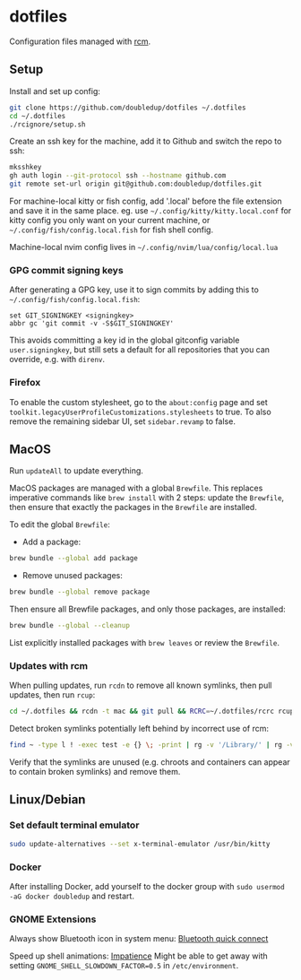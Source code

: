 # dotfiles

Configuration files managed with [rcm](https://github.com/thoughtbot/rcm).

## Setup

Install and set up config:

```sh
git clone https://github.com/doubledup/dotfiles ~/.dotfiles
cd ~/.dotfiles
./rcignore/setup.sh
```

Create an ssh key for the machine, add it to Github and switch the repo to ssh:

```sh
mksshkey
gh auth login --git-protocol ssh --hostname github.com
git remote set-url origin git@github.com:doubledup/dotfiles.git
```

For machine-local kitty or fish config, add '.local' before the file extension and save it in the
same place. eg. use `~/.config/kitty/kitty.local.conf` for kitty config you only want on your
current machine, or `~/.config/fish/config.local.fish` for fish shell config.

Machine-local nvim config lives in `~/.config/nvim/lua/config/local.lua`

### GPG commit signing keys

After generating a GPG key, use it to sign commits by adding this to
`~/.config/fish/config.local.fish`:

```fish
set GIT_SIGNINGKEY <signingkey>
abbr gc 'git commit -v -S$GIT_SIGNINGKEY'
```

This avoids committing a key id in the global gitconfig variable `user.signingkey`, but still sets a
default for all repositories that you can override, e.g. with `direnv`.

### Firefox

To enable the custom stylesheet, go to the `about:config` page and set
`toolkit.legacyUserProfileCustomizations.stylesheets` to true. To also remove the remaining
sidebar UI, set `sidebar.revamp` to false.

## MacOS

Run `updateAll` to update everything.

MacOS packages are managed with a global `Brewfile`. This replaces imperative commands like `brew
install` with 2 steps: update the `Brewfile`, then ensure that exactly the packages in the
`Brewfile` are installed.

To edit the global `Brewfile`:

- Add a package:

```sh
brew bundle --global add package
```

- Remove unused packages:

```sh
brew bundle --global remove package
```

Then ensure all Brewfile packages, and only those packages, are installed:

```sh
brew bundle --global --cleanup
```

List explicitly installed packages with `brew leaves` or review the `Brewfile`.

### Updates with rcm

When pulling updates, run `rcdn` to remove all known symlinks, then pull updates, then run `rcup`:

```sh
cd ~/.dotfiles && rcdn -t mac && git pull && RCRC=~/.dotfiles/rcrc rcup -t mac && cd -
```

Detect broken symlinks potentially left behind by incorrect use of rcm:

```sh
find ~ -type l ! -exec test -e {} \; -print | rg -v '/Library/' | rg -v '/.cache/'
```

Verify that the symlinks are unused (e.g. chroots and containers can appear to contain broken
symlinks) and remove them.

## Linux/Debian

<!-- TODO: https://github.com/rbreaves/kinto -->

### Set default terminal emulator

```sh
sudo update-alternatives --set x-terminal-emulator /usr/bin/kitty
```

### Docker

After installing Docker, add yourself to the docker group with
`sudo usermod -aG docker doubledup` and restart.

### GNOME Extensions

Always show Bluetooth icon in system menu: [Bluetooth quick
connect](https://extensions.gnome.org/extension/1401/bluetooth-quick-connect/)

Speed up shell animations: [Impatience](https://extensions.gnome.org/extension/277/impatience/)
Might be able to get away with setting `GNOME_SHELL_SLOWDOWN_FACTOR=0.5` in `/etc/environment`.
